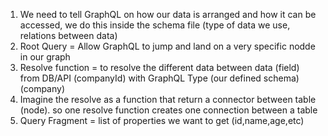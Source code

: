 1. We need to tell GraphQL on how our data is arranged and how it can be accessed, 
   we do this inside the schema file (type of data we use, relations between data) 
2. Root Query = Allow GraphQL to jump and land on a very specific nodde in our graph
3. Resolve function = to resolve the different data between data (field) from DB/API (companyId) with GraphQL Type (our defined schema) (company) 
4. Imagine the resolve as a function that return a connector between table (node). so one resolve function creates one connection between a table
5. Query Fragment = list of properties we want to get (id,name,age,etc)